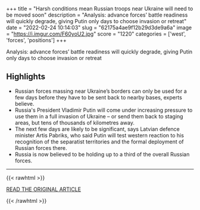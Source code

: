 +++
title = "Harsh conditions mean Russian troops near Ukraine will need to be moved soon"
description = "Analysis: advance forces’ battle readiness will quickly degrade, giving Putin only days to choose invasion or retreat"
date = "2022-02-24 10:14:03"
slug = "62175a4ae9f12b29d3de9a6a"
image = "https://i.imgur.com/F60yoU2.jpg"
score = "1220"
categories = ['west', 'forces', 'positions']
+++

Analysis: advance forces’ battle readiness will quickly degrade, giving Putin only days to choose invasion or retreat

## Highlights

- Russian forces massing near Ukraine’s borders can only be used for a few days before they have to be sent back to nearby bases, experts believe.
- Russia's President Vladimir Putin will come under increasing pressure to use them in a full invasion of Ukraine – or send them back to staging areas, but tens of thousands of kilometres away.
- The next few days are likely to be significant, says Latvian defence minister Artis Pabriks, who said Putin will test western reaction to his recognition of the separatist territories and the formal deployment of Russian forces there.
- Russia is now believed to be holding up to a third of the overall Russian forces.

---

{{< rawhtml >}}
  <p class="article-category">
    <a target="_blank" href="https://www.theguardian.com/world/2022/feb/23/harsh-conditions-mean-russian-troops-near-ukraine-will-need-to-be-moved-soon?CMP=oth_b-aplnews_d-1">READ THE ORIGINAL ARTICLE</a>
  </p>
{{< /rawhtml >}}
